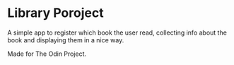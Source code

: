 # Library Poroject
A simple app to register which book the user read, collecting info about the book and displaying them in a nice way.

 Made for The Odin Project.
